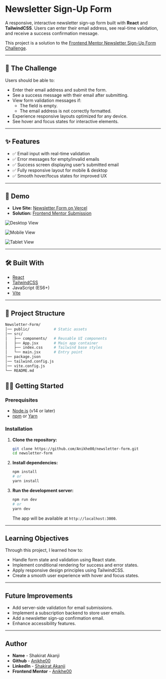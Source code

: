 # Newsletter Sign-Up Form

A responsive, interactive newsletter sign-up form built with **React** and **TailwindCSS**. Users can enter their email address, see real-time validation, and receive a success confirmation message.

This project is a solution to the [Frontend Mentor Newsletter Sign-Up Form Challenge](https://www.frontendmentor.io/challenges/newsletter-signup-form-with-success-message-3FC1AZbNrv).

---

## 📌 The Challenge

Users should be able to:

- Enter their email address and submit the form.
- See a success message with their email after submitting.
- View form validation messages if:
  - The field is empty.
  - The email address is not correctly formatted.
- Experience responsive layouts optimized for any device.
- See hover and focus states for interactive elements.

---

## ✨ Features

- ✅ Email input with real-time validation
- ✅ Error messages for empty/invalid emails
- ✅ Success screen displaying user’s submitted email
- ✅ Fully responsive layout for mobile & desktop
- ✅ Smooth hover/focus states for improved UX

---

## 🚀 Demo

- **Live Site:** [Newsletter Form on Vercel](https://newsletter-form-tau.vercel.app/)
- **Solution:** [Frontend Mentor Submission](https://www.frontendmentor.io/solutions/newsletter-signup-form-with-success-message-3FC1AZbNrv)

![Desktop View](./public/Desktop-1440x1024.png)

![Mobile View](./public/iPhone-14-Pro-393x852.png)

![Tablet View](./public/iPad-Pro-768x1024.png)

---

## 🛠️ Built With

- [React](https://reactjs.org/)
- [TailwindCSS](https://tailwindcss.com/)
- JavaScript (ES6+)
- [Vite](https://vitejs.dev/)

---

## 📂 Project Structure

```bash
Newsletter-Form/
│── public/           # Static assets
│── src/
│   ├── components/   # Reusable UI components
│   ├── App.jsx       # Main app container
│   ├── index.css     # Tailwind base styles
│   └── main.jsx      # Entry point
│── package.json
│── tailwind.config.js
│── vite.config.js
└── README.md
```

## 🧑‍💻 Getting Started

### Prerequisites

- [Node.js](https://nodejs.org/) (v14 or later)
- [npm](https://www.npmjs.com/) or [Yarn](https://yarnpkg.com/)

### Installation

1. **Clone the repository:**

   ```bash
   git clone https://github.com/Anikhe00/newsletter-form.git
   cd newsletter-form
   ```

2. **Install dependencies:**

   ```bash
   npm install
   # or
   yarn install
   ```

3. **Run the development server:**

   ```bash
   npm run dev
   # or
   yarn dev
   ```

   The app will be available at `http://localhost:3000`.

---

## Learning Objectives

Through this project, I learned how to:

- Handle form state and validation using React state.
- Implement conditional rendering for success and error states.
- Apply responsive design principles using TailwindCSS.
- Create a smooth user experience with hover and focus states.

---

## Future Improvements

- Add server-side validation for email submissions.
- Implement a subscription backend to store user emails.
- Add a newsletter sign-up confirmation email.
- Enhance accessibility features.

---

## Author

- **Name** - Shakirat Akanji
- **Github** - [Anikhe00](https://github.com/Anikhe00)
- **LinkedIn** - [Shakirat Akanji](https://www.linkedin.com/in/shakirat-akanji/)
- **Frontend Mentor** - [Anikhe00](https://www.frontendmentor.io/profile/Anikhe00)
